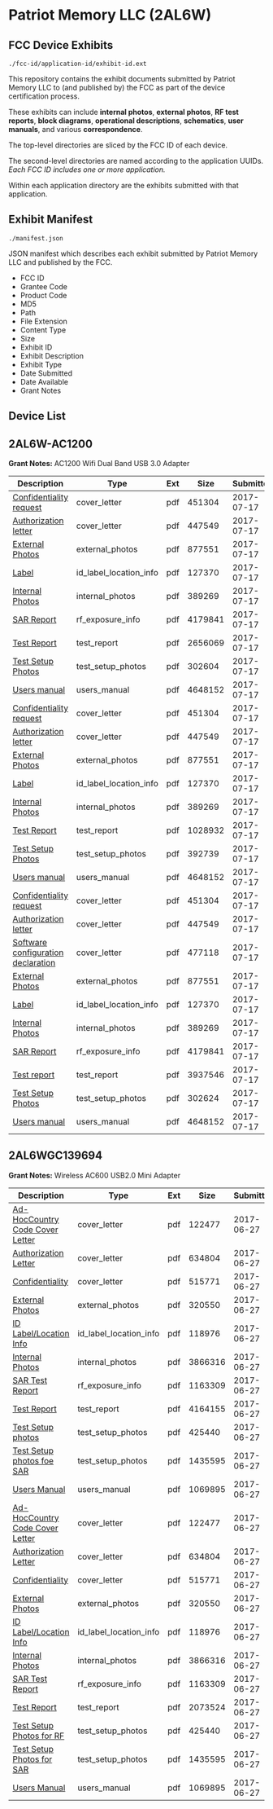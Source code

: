 # Patriot Memory LLC (2AL6W)
## FCC Device Exhibits

```
./fcc-id/application-id/exhibit-id.ext
```

This repository contains the exhibit documents submitted by Patriot Memory LLC to (and published by) the FCC as part of the device certification process.

These exhibits can include **internal photos**, **external photos**, **RF test reports**, **block diagrams**, **operational descriptions**, **schematics**, **user manuals**, and various **correspondence**.

The top-level directories are sliced by the FCC ID of each device.

The second-level directories are named according to the application UUIDs. *Each FCC ID includes one or more application.*

Within each application directory are the exhibits submitted with that application. 

## Exhibit Manifest

```
./manifest.json
```

JSON manifest which describes each exhibit submitted by Patriot Memory LLC and published by the FCC.

- FCC ID
- Grantee Code
- Product Code
- MD5
- Path
- File Extension
- Content Type
- Size
- Exhibit ID
- Exhibit Description
- Exhibit Type
- Date Submitted
- Date Available
- Grant Notes

## Device List
## 2AL6W-AC1200
**Grant Notes:** AC1200 Wifi Dual Band USB 3.0 Adapter

| Description | Type | Ext | Size | Submitted | Available |
| ----------- | ---- | --- | ---- | --------- | --------- |
| [Confidentiality request](2AL6W-AC1200/67849d6805f6df7d9fb033210bdbd4ba/3468187.pdf) | cover_letter | pdf | 451304 | 2017-07-17 | 2017-07-17 |
| [Authorization letter](2AL6W-AC1200/67849d6805f6df7d9fb033210bdbd4ba/3468188.pdf) | cover_letter | pdf | 447549 | 2017-07-17 | 2017-07-17 |
| [External Photos](2AL6W-AC1200/67849d6805f6df7d9fb033210bdbd4ba/3468183.pdf) | external_photos | pdf | 877551 | 2017-07-17 | 2017-07-17 |
| [Label](2AL6W-AC1200/67849d6805f6df7d9fb033210bdbd4ba/3468189.pdf) | id_label_location_info | pdf | 127370 | 2017-07-17 | 2017-07-17 |
| [Internal Photos](2AL6W-AC1200/67849d6805f6df7d9fb033210bdbd4ba/3468184.pdf) | internal_photos | pdf | 389269 | 2017-07-17 | 2017-07-17 |
| [SAR Report](2AL6W-AC1200/67849d6805f6df7d9fb033210bdbd4ba/3468215.pdf) | rf_exposure_info | pdf | 4179841 | 2017-07-17 | 2017-07-17 |
| [Test Report](2AL6W-AC1200/67849d6805f6df7d9fb033210bdbd4ba/3468216.pdf) | test_report | pdf | 2656069 | 2017-07-17 | 2017-07-17 |
| [Test Setup Photos](2AL6W-AC1200/67849d6805f6df7d9fb033210bdbd4ba/3468210.pdf) | test_setup_photos | pdf | 302604 | 2017-07-17 | 2017-07-17 |
| [Users manual](2AL6W-AC1200/67849d6805f6df7d9fb033210bdbd4ba/3468186.pdf) | users_manual | pdf | 4648152 | 2017-07-17 | 2017-07-17 |
| [Confidentiality request](2AL6W-AC1200/742704afa568cb20770700cef52ceea1/3468187.pdf) | cover_letter | pdf | 451304 | 2017-07-17 | 2017-07-17 |
| [Authorization letter](2AL6W-AC1200/742704afa568cb20770700cef52ceea1/3468188.pdf) | cover_letter | pdf | 447549 | 2017-07-17 | 2017-07-17 |
| [External Photos](2AL6W-AC1200/742704afa568cb20770700cef52ceea1/3468183.pdf) | external_photos | pdf | 877551 | 2017-07-17 | 2017-07-17 |
| [Label](2AL6W-AC1200/742704afa568cb20770700cef52ceea1/3468189.pdf) | id_label_location_info | pdf | 127370 | 2017-07-17 | 2017-07-17 |
| [Internal Photos](2AL6W-AC1200/742704afa568cb20770700cef52ceea1/3468184.pdf) | internal_photos | pdf | 389269 | 2017-07-17 | 2017-07-17 |
| [Test Report](2AL6W-AC1200/742704afa568cb20770700cef52ceea1/3468190.pdf) | test_report | pdf | 1028932 | 2017-07-17 | 2017-07-17 |
| [Test Setup Photos](2AL6W-AC1200/742704afa568cb20770700cef52ceea1/3468185.pdf) | test_setup_photos | pdf | 392739 | 2017-07-17 | 2017-07-17 |
| [Users manual](2AL6W-AC1200/742704afa568cb20770700cef52ceea1/3468186.pdf) | users_manual | pdf | 4648152 | 2017-07-17 | 2017-07-17 |
| [Confidentiality request](2AL6W-AC1200/edc3de8be91a6f4d02d1f9244117bb66/3468187.pdf) | cover_letter | pdf | 451304 | 2017-07-17 | 2017-07-17 |
| [Authorization letter](2AL6W-AC1200/edc3de8be91a6f4d02d1f9244117bb66/3468188.pdf) | cover_letter | pdf | 447549 | 2017-07-17 | 2017-07-17 |
| [Software configuration declaration](2AL6W-AC1200/edc3de8be91a6f4d02d1f9244117bb66/3468266.pdf) | cover_letter | pdf | 477118 | 2017-07-17 | 2017-07-17 |
| [External Photos](2AL6W-AC1200/edc3de8be91a6f4d02d1f9244117bb66/3468183.pdf) | external_photos | pdf | 877551 | 2017-07-17 | 2017-07-17 |
| [Label](2AL6W-AC1200/edc3de8be91a6f4d02d1f9244117bb66/3468189.pdf) | id_label_location_info | pdf | 127370 | 2017-07-17 | 2017-07-17 |
| [Internal Photos](2AL6W-AC1200/edc3de8be91a6f4d02d1f9244117bb66/3468184.pdf) | internal_photos | pdf | 389269 | 2017-07-17 | 2017-07-17 |
| [SAR Report](2AL6W-AC1200/edc3de8be91a6f4d02d1f9244117bb66/3468215.pdf) | rf_exposure_info | pdf | 4179841 | 2017-07-17 | 2017-07-17 |
| [Test report](2AL6W-AC1200/edc3de8be91a6f4d02d1f9244117bb66/3468268.pdf) | test_report | pdf | 3937546 | 2017-07-17 | 2017-07-17 |
| [Test Setup Photos](2AL6W-AC1200/edc3de8be91a6f4d02d1f9244117bb66/3468253.pdf) | test_setup_photos | pdf | 302624 | 2017-07-17 | 2017-07-17 |
| [Users manual](2AL6W-AC1200/edc3de8be91a6f4d02d1f9244117bb66/3468186.pdf) | users_manual | pdf | 4648152 | 2017-07-17 | 2017-07-17 |
## 2AL6WGC139694
**Grant Notes:** Wireless AC600 USB2.0 Mini Adapter

| Description | Type | Ext | Size | Submitted | Available |
| ----------- | ---- | --- | ---- | --------- | --------- |
| [Ad-HocCountry Code Cover Letter](2AL6WGC139694/4b011190d95e785fc284957160bddae8/3440649.pdf) | cover_letter | pdf | 122477 | 2017-06-27 | 2017-07-07 |
| [Authorization Letter](2AL6WGC139694/4b011190d95e785fc284957160bddae8/3440650.pdf) | cover_letter | pdf | 634804 | 2017-06-27 | 2017-07-07 |
| [Confidentiality](2AL6WGC139694/4b011190d95e785fc284957160bddae8/3440651.pdf) | cover_letter | pdf | 515771 | 2017-06-27 | 2017-07-07 |
| [External Photos](2AL6WGC139694/4b011190d95e785fc284957160bddae8/3440640.pdf) | external_photos | pdf | 320550 | 2017-06-27 | 2017-07-07 |
| [ID Label/Location Info](2AL6WGC139694/4b011190d95e785fc284957160bddae8/3440642.pdf) | id_label_location_info | pdf | 118976 | 2017-06-27 | 2017-07-07 |
| [Internal Photos](2AL6WGC139694/4b011190d95e785fc284957160bddae8/3440641.pdf) | internal_photos | pdf | 3866316 | 2017-06-27 | 2017-07-07 |
| [SAR Test Report](2AL6WGC139694/4b011190d95e785fc284957160bddae8/3440652.pdf) | rf_exposure_info | pdf | 1163309 | 2017-06-27 | 2017-07-07 |
| [Test Report](2AL6WGC139694/4b011190d95e785fc284957160bddae8/3440712.pdf) | test_report | pdf | 4164155 | 2017-06-27 | 2017-07-07 |
| [Test Setup photos](2AL6WGC139694/4b011190d95e785fc284957160bddae8/2574933.pdf) | test_setup_photos | pdf | 425440 | 2017-06-27 | 2017-07-07 |
| [Test Setup photos foe SAR](2AL6WGC139694/4b011190d95e785fc284957160bddae8/3440638.pdf) | test_setup_photos | pdf | 1435595 | 2017-06-27 | 2017-07-07 |
| [Users Manual](2AL6WGC139694/4b011190d95e785fc284957160bddae8/3440643.pdf) | users_manual | pdf | 1069895 | 2017-06-27 | 2017-07-07 |
| [Ad-HocCountry Code Cover Letter](2AL6WGC139694/552f979b82b83bf5c4ef341777f3198c/3440649.pdf) | cover_letter | pdf | 122477 | 2017-06-27 | 2017-07-07 |
| [Authorization Letter](2AL6WGC139694/552f979b82b83bf5c4ef341777f3198c/3440650.pdf) | cover_letter | pdf | 634804 | 2017-06-27 | 2017-07-07 |
| [Confidentiality](2AL6WGC139694/552f979b82b83bf5c4ef341777f3198c/3440651.pdf) | cover_letter | pdf | 515771 | 2017-06-27 | 2017-07-07 |
| [External Photos](2AL6WGC139694/552f979b82b83bf5c4ef341777f3198c/3440640.pdf) | external_photos | pdf | 320550 | 2017-06-27 | 2017-07-07 |
| [ID Label/Location Info](2AL6WGC139694/552f979b82b83bf5c4ef341777f3198c/3440642.pdf) | id_label_location_info | pdf | 118976 | 2017-06-27 | 2017-07-07 |
| [Internal Photos](2AL6WGC139694/552f979b82b83bf5c4ef341777f3198c/3440641.pdf) | internal_photos | pdf | 3866316 | 2017-06-27 | 2017-07-07 |
| [SAR Test Report](2AL6WGC139694/552f979b82b83bf5c4ef341777f3198c/3440652.pdf) | rf_exposure_info | pdf | 1163309 | 2017-06-27 | 2017-07-07 |
| [Test Report](2AL6WGC139694/552f979b82b83bf5c4ef341777f3198c/3440648.pdf) | test_report | pdf | 2073524 | 2017-06-27 | 2017-07-07 |
| [Test Setup Photos for RF](2AL6WGC139694/552f979b82b83bf5c4ef341777f3198c/2574933.pdf) | test_setup_photos | pdf | 425440 | 2017-06-27 | 2017-07-07 |
| [Test Setup Photos for SAR](2AL6WGC139694/552f979b82b83bf5c4ef341777f3198c/3440638.pdf) | test_setup_photos | pdf | 1435595 | 2017-06-27 | 2017-07-07 |
| [Users Manual](2AL6WGC139694/552f979b82b83bf5c4ef341777f3198c/3440643.pdf) | users_manual | pdf | 1069895 | 2017-06-27 | 2017-07-07 |
